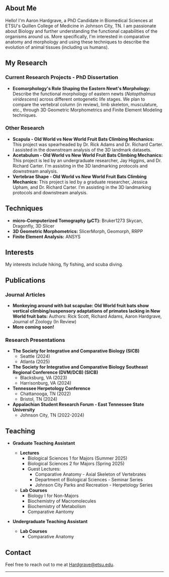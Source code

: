 ## About Me
Hello! I'm Aaron Hardgrave, a PhD Candidate in Biomedical Sciences at ETSU's Quillen College of Medicine in Johnson City, TN. I am passionate about Biology and further understanding the functional capabilities of the organisms around us. More specifically, I'm interested in comparative anatomy and morphology and using these techniques to describe the evolution of animal tissues (including us humans). 

## My Research
### Current Research Projects - PhD Dissertation
- **Ecomorphology's Role Shaping the Eastern Newt's Morphology:** Describe the functional morphology of eastern newts (_Notopthalmus viridescens_) across different ontogenetic life stages. We plan to compare the vertebral column (in review), limb skeleton, musculature, etc., through 3D Geometric Morphometrics and Finite Element Modeling techniques. 

### Other Research
- **Scapula - Old World vs New World Fruit Bats Climbing Mechanics:** This project was spearheaded by Dr. Rick Adams and Dr. Richard Carter. I assisted in the downstream analysis of the 3D landmark datasets. 
- **Acetabulum - Old World vs New World Fruit Bats Climbing Mechanics:** This project is led by an undergraduate researcher, Jay Higgins, and Dr. Richard Carter. I'm assisting in the 3D landmarking protocols and downstream analysis.
- **Vertebrae Shape - Old World vs New World Fruit Bats Climbing Mechanics:** This project is led by a graduate researcher, Jessica Upham, and Dr. Richard Carter. I'm assisting in the 3D landmarking protocols and downstream analysis.

## Techniques
- **micro-Computerized Tomography (µCT):** Bruker1273 Skycan, Dragonfly, 3D Slicer
- **3D Geometric Morphometrics:** SlicerMorph, Geomorph, RRPP
- **Finite Element Analysis:** ANSYS 


## Interests
My interests include hiking, fly fishing, and scuba diving.

## Publications
### Journal Articles
- **Monkeying around with bat scapulae: Old World fruit bats show vertical climbing/suspensory adaptations of primates lacking in New World fruit bats:** Authors: Rick Scott, Richard Adams, Aaron Hardgrave, Journal of Zoology (In Review)
- **More coming soon!**

### Research Presentations
- **The Society for Integrative and Comparative Biology (SICB)**
  - Seattle (2024)
  - Atlanta (2025)
- **The Society for Integrative and Comparative Biology Southeast Regional Conference (DVM/DCB) (SICB)**
  - Blacksburg, VA (2023)
  - Harrisonburg, VA (2024)
- **Tennessee Herpetology Conference**
  - Chattanooga, TN (2022)
  - Bristol, TN (2024)
- **Appalachian Student Research Forum - East Tennessee State University**
  - Johnson City, TN (2022-2024)

## Teaching
- **Graduate Teaching Assistant**
  - **Lectures**
    - Biological Sciences 1 for Majors (Summer 2025)
    - Biological Sciences 2 for Majors (Spring 2025)
    - Guest Lectures:
      - Comparative Anatomy - Axial Skeleton of Vertebrates
      - Department of Biological Sciences - Seminar Series
      - Johnson City Parks and Recreation - Herpetology Series
  - **Lab Courses**
    - Biology I for Non-Majors
    - Biochemistry of Macromolecules
    - Biochemistry of Metabolism
    - Comparative Aantomy

- **Undergraduate Teaching Assistant**
  - **Lab Courses**
    - Comparative Anatomy
    
## Contact
Feel free to reach out to me at Hardgrave@etsu.edu.

---
